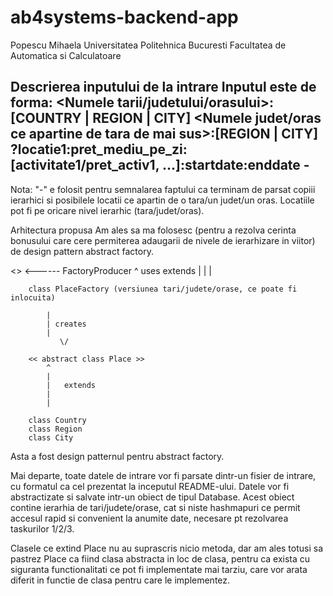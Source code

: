 # ab4systems-backend-app

Popescu Mihaela
Universitatea Politehnica Bucuresti
Facultatea de Automatica si Calculatoare

Descrierea inputului de la intrare
Inputul este de forma:
<Numele tarii/judetului/orasului>:[COUNTRY | REGION | CITY]
	<Numele judet/oras ce apartine de tara de mai sus>:[REGION | CITY]
		?locatie1:pret_mediu_pe_zi:[activitate1/pret_activ1, ...]:startdate:enddate
	-
-

Nota: "-" e folosit pentru semnalarea faptului ca terminam de parsat copiii ierarhici si
posibilele locatii ce apartin de o tara/un judet/un oras.
Locatiile pot fi pe oricare nivel ierarhic (tara/judet/oras).

Arhitectura propusa
Am ales sa ma folosesc (pentru a rezolva cerinta bonusului care cere permiterea adaugarii
de nivele de ierarhizare in viitor) de design pattern abstract factory.

<<abstract class AbstractPlaceFactory>>              <------ FactoryProducer
		        ^			       uses
		extends |
			|
			|

		class PlaceFactory (versiunea tari/judete/orase, ce poate fi inlocuita)

			|
			| creates
			|
		       \/

		<< abstract class Place >>
			^
			|
			|	extends
			|
			|

		class Country
		class Region
		class City


Asta a fost design patternul pentru abstract factory.

Mai departe, toate datele de intrare vor fi parsate dintr-un fisier de intrare, cu
formatul ca cel prezentat la inceputul README-ului. Datele vor fi abstractizate
si salvate intr-un obiect de tipul Database. Acest obiect contine ierarhia de
tari/judete/orase, cat si niste hashmapuri ce permit accesul rapid si convenient
la anumite date, necesare pt rezolvarea taskurilor 1/2/3.

Clasele ce extind Place nu au suprascris nicio metoda, dar am ales totusi sa pastrez
Place ca fiind clasa abstracta in loc de clasa, pentru ca exista cu siguranta
functionalitati ce pot fi implementate mai tarziu, care vor arata diferit in functie
de clasa pentru care le implementez.
